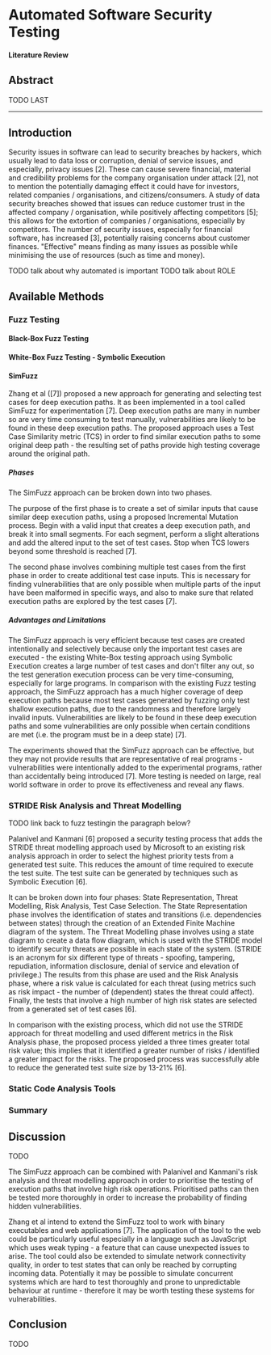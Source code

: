 # Automated Software Security Testing
#### Literature Review

## Abstract

TODO LAST

-------------------------------------------------------------------------------

## Introduction

Security issues in software can lead to security breaches by hackers, which
usually lead to data loss or corruption, denial of service issues, and
especially, privacy issues [2]. These can cause severe financial, material and
credibility problems for the company organisation under attack [2], not to
mention the potentially damaging effect it could have for investors, related
companies / organisations, and citizens/consumers. A study of data security
breaches showed that issues can reduce customer trust in the affected company /
organisation, while positively affecting competitors [5]; this allows for the
extortion of companies / organisations, especially by competitors. The number
of security issues, especially for financial software, has increased [3],
potentially raising concerns about customer finances. "Effective" means finding
as many issues as possible while minimising the use of resources (such as time
and money).

TODO talk about why automated is important
TODO talk about ROLE

## Available Methods


### Fuzz Testing


#### Black-Box Fuzz Testing


#### White-Box Fuzz Testing - Symbolic Execution


#### SimFuzz

Zhang et al ([7]) proposed a new approach for generating and selecting test
cases for deep execution paths. It as been implemented in a tool called SimFuzz
for experimentation [7]. Deep execution paths are many in number so are very
time consuming to test manually, vulnerabilities are likely to be found in
these deep execution paths. The proposed approach uses a Test Case Similarity
metric (TCS) in order to find similar execution paths to some original deep
path - the resulting set of paths provide high testing coverage around the
original path. 

##### Phases

The SimFuzz approach can be broken down into two phases.

The purpose of the first phase is to create a set of similar inputs that cause
similar deep execution paths, using a proposed Incremental Mutation process.
Begin with a valid input that creates a deep execution path, and break it into
small segments. For each segment, perform a slight alterations and add the
altered input to the set of test cases. Stop when TCS lowers beyond some
threshold is reached [7].

The second phase involves combining multiple test cases from the first phase in
order to create additional test case inputs. This is necessary for finding
vulnerabilities that are only possible when multiple parts of the input have
been malformed in specific ways, and also to make sure that related execution
paths are explored by the test cases [7].

##### Advantages and Limitations

The SimFuzz approach is very efficient because test cases are created
intentionally and selectively because only the important test cases are
executed - the existing White-Box testing approach using Symbolic Execution
creates a large number of test cases and don't filter any out, so the test
generation execution process can be very time-consuming, especially for large
programs. In comparison with the existing Fuzz testing approach, the SimFuzz
approach has a much higher coverage of deep execution paths because most test
cases generated by fuzzing only test shallow execution paths, due to the
randomness and therefore largely invalid inputs. Vulnerabilities are likely to
be found in these deep execution paths and some vulnerabilities are only
possible when certain conditions are met (i.e. the program must be in a deep
state) [7].

The experiments showed that the SimFuzz approach can be effective, but they may
not provide results that are representative of real programs - vulnerabilities
were intentionally added to the experimental programs, rather than accidentally
being introduced [7]. More testing is needed on large, real world software in
order to prove its effectiveness and reveal any flaws.


### STRIDE Risk Analysis and Threat Modelling

TODO link back to fuzz testingin the paragraph below?

Palanivel and Kanmani [6] proposed a security testing process that adds the
STRIDE threat modelling approach used by Microsoft to an existing risk
analysis approach in order to select the highest priority tests from a
generated test suite. This reduces the amount of time required to execute the
test suite. The test suite can be generated by techniques such as Symbolic
Execution [6].

It can be broken down into four phases: State Representation, Threat Modelling,
Risk Analysis, Test Case Selection. The State Representation phase involves the
identification of states and transitions (i.e. dependencies between states)
through the creation of an Extended Finite Machine diagram of the system. The
Threat Modelling phase involves using a state diagram to create a data flow
diagram, which is used with the STRIDE model to identify security threats are
possible in each state of the system. (STRIDE is an acronym for six different
type of threats - spoofing, tampering, repudiation, information disclosure,
denial of service and elevation of privilege.) The results from this phase are
used and the Risk Analysis phase, where a risk value is calculated for each
threat (using metrics such as risk impact - the number of (dependent) states
the threat could affect). Finally, the tests that involve a high number of high
risk states are selected from a generated set of test cases [6].

In comparison with the existing process, which did not use the STRIDE approach
for threat modelling and used different metrics in the Risk Analysis phase, the
proposed process yielded a three times greater total risk value; this implies
that it identified a greater number of risks / identified a greater impact for
the risks. The proposed process was successfully able to reduce the generated
test suite size by 13-21% [6].

### Static Code Analysis Tools


### Summary


## Discussion

TODO

The SimFuzz approach can be combined with Palanivel and Kanmani's risk
analysis and threat modelling approach in order to prioritise the testing of
execution paths that involve high risk operations. Prioritised paths can then
be tested more thoroughly in order to increase the probability of finding
hidden vulnerabilities.

Zhang et al intend to extend the SimFuzz tool to work with binary executables
and web applications [7]. The application of the tool to the web could be
particularly useful especially in a language such as JavaScript which uses weak
typing - a feature that can cause unexpected issues to arise. The tool could
also be extended to simulate network connectivity quality, in order to test
states that can only be reached by corrupting incoming data. Potentially it may
be possible to simulate concurrent systems which are hard to test thoroughly
and prone to unpredictable behaviour at runtime - therefore it may be worth
testing these systems for vulnerabilities.

## Conclusion

TODO

